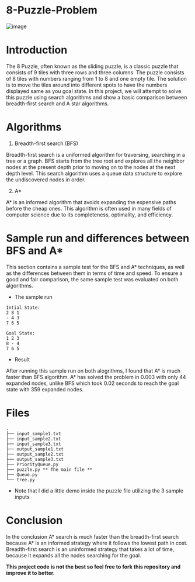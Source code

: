 # 8-Puzzle-Problem

![image](https://user-images.githubusercontent.com/63660298/162525325-370d69dd-591b-4a6d-971d-a91db7a50694.png)

# Introduction
The 8 Puzzle, often known as the sliding puzzle, is a classic puzzle that consists of 9 tiles with three rows and three columns. The puzzle consists of 8 tiles with numbers ranging from 1 to 8 and one empty tile. The solution is to move the tiles around into different spots to have the numbers displayed same as you goal state. In this project, we will attempt to solve this puzzle using search algorithms and show a basic comparison between breadth-first search and A star algorithms.

# Algorithms
1. Breadth-first search (BFS)

Breadth-first search is a uniformed algorithm for traversing, searching in a tree or a graph. BFS starts from the tree root and explores all the neighbor nodes at the present depth prior to moving on to the nodes at the next depth level. This search algorithm uses a queue data structure to explore the undiscovered nodes in order.

2. A*

A* is an informed algorithm that avoids expanding the expensive paths before the cheap ones. This algorithm is often used in many fields of computer science due to its completeness, optimality, and efficiency.

# Sample run and differences between BFS and A*
This section contains a sample test for the BFS and A* techniques, as well as the differences between them in terms of time and speed. To ensure a good and fair comparison, the same sample test was evaluated on both algorithms.

* The sample run
```
Intial State:
2 8 1
- 4 3
7 6 5

Goal State:
1 2 3
8 - 4
7 6 5
```
* Result

After running this sample run on both alogrithms, I found that A* is much faster than BFS algorithm. A* has solved the problem in 0.003 with only 44 expanded nodes, unlike BFS which took 0.02 seconds to reach the goal state with 359 expanded nodes. 

# Files
 ```
 .
├── input_sample1.txt
├── input_sample2.txt
├── input_sample3.txt
├── output_sample1.txt
├── output_sample2.txt
├── output_sample3.txt
├── PriorityQueue.py
├── puzzle.py ** The main file **
├── Queue.py
└── tree.py
```
* Note that I did a little demo inside the puzzle file utilizing the 3 sample inputs

# Conclusion
In the conclusion A* search is much faster than the breadth-first search because A* is an informed strategy where it follows the lowest path in cost. Breadth-first search is an uninformed strategy that takes a lot of time, because it expands all the nodes searching for the goal.

**This project code is not the best so feel free to fork this repository and improve it to better.**
